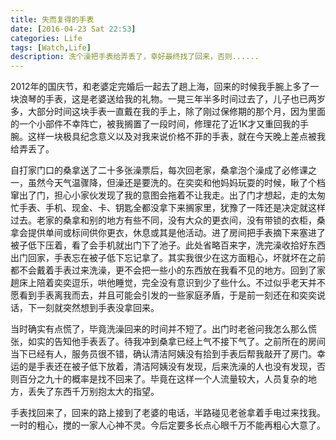 ```yaml
--- 
title: 失而复得的手表
date: [2016-04-23 Sat 22:53]
categories: Life
tags: [Watch,Life]
description: 洗个澡把手表给弄丢了，幸好最终找了回来，否则......
---
```

2012年的国庆节，和老婆定完婚后一起去了趟上海，回来的时候我手腕上多了一块浪琴的手表，这是老婆送给我的礼物。一晃三年半多时间过去了，儿子也已两岁多，大部分时间这块手表一直戴在我的手上，除了刚过保修期的那个月，因为里面的一个小部件不幸阵亡，被我搁置了一段时间，修理花了近1K才又重回我的手腕。这样一块极具纪念意义以及对我来说价格不菲的手表，就在今天晚上差点被我给弄丢了。

自打家门口的桑拿送了二十多张澡票后，每次回老家，桑拿泡个澡成了必修课之一，虽然今天气温骤降，但澡还是要洗的。在奕奕和他妈妈玩耍的时候，瞅了个档窜出了门，担心小家伙发现了我的意图会拖着不让我走。出了门才想起，走的太匆忙手表、手机、现金、卡、钥匙全都没拿下来搁家里，犹豫了一阵还是决定就这样过去。老家的桑拿和别的地方有些不同，没有大众的更衣间，没有带锁的衣柜，桑拿会提供单间或标间供你更衣，休息或其是他活动。进了房间把手表摘下来塞进了被子低下压着，看了会手机就出门下了池子。此处省略百来字，洗完澡收拾好东西出门回家，手表忘在被子低下忘记拿了。其实我很少在这方面粗心，坏就坏在之前都不会戴着手表过来洗澡，更不会把一些小的东西放在我看不见的地方。回到了家趟床上陪着奕奕逗乐，哄他睡觉，完全没有意识到少了些什么。不过似乎老天并不愿看到手表离我而去，并且可能会引发的一些家庭矛盾，于是前一刻还在和奕奕说话，下一刻就突然想到手表没拿回来。

当时确实有点慌了，毕竟洗澡回来的时间并不短了。出门时老爸问我怎么那么慌张，如实的告知他手表丢了。待我冲到桑拿已经上气不接下气了。之前所在的房间当下已经有人，服务员很不错，确认清洁阿姨没有拾到手表后帮我敲开了房门。幸运的是手表还在被子低下放着，清洁阿姨没有发现，后来洗澡的人也没有发现，否则百分之九十的概率是找不回来了。毕竟在这样一个人流量较大，人员复杂的地方，丢失了东西千万别抱太大的指望。

手表找回来了，回来的路上接到了老婆的电话，半路碰见老爸拿着手电过来找我。一时的粗心，搅的一家人心神不灵。今后定要多长点心眼千万不能再粗心大意了。
